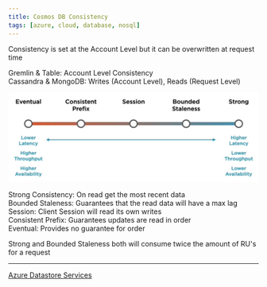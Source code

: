 ```yaml
---
title: Cosmos DB Consistency
tags: [azure, cloud, database, nosql]
---
```


Consistency is set at the Account Level but it can be overwritten at request time

Gremlin & Table: Account Level Consistency  
Cassandra & MongoDB: Writes (Account Level), Reads (Request Level)

![Cosmos DB Consistency Levels|600](../../images/cosmos-db-consistency-levels.png)

Strong Consistency: On read get the most recent data  
Bounded Staleness: Guarantees that the read data will have a max lag  
Session: Client Session will read its own writes  
Consistent Prefix: Guarantees updates are read in order  
Eventual: Provides no guarantee for order

Strong and Bounded Staleness both will consume twice the amount of RU's for a request

---

[Azure Datastore Services](../Azure%20Datastore%20Services.md)